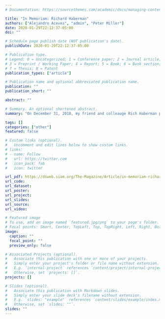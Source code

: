 ```yaml
---
# Documentation: https://sourcethemes.com/academic/docs/managing-content/

title: "In Memoriam: Richard Haberman"
authors: ["Alejandro Aceves", "admin", "Peter Miller"]
date: 2020-01-29T22:12:37-05:00
doi: ""

# Schedule page publish date (NOT publication's date).
publishDate: 2020-01-29T22:12:37-05:00

# Publication type.
# Legend: 0 = Uncategorized; 1 = Conference paper; 2 = Journal article;
# 3 = Preprint / Working Paper; 4 = Report; 5 = Book; 6 = Book section;
# 7 = Thesis; 8 = Patent
publication_types: ["article"]

# Publication name and optional abbreviated publication name.
publication: ""
publication_short: ""

abstract: ""

# Summary. An optional shortened abstract.
summary: "On December 31, 2018, my friend and colleauge Rich Haberman passed away. Alejandro Aceves, Peter Miller, and I wrote a short tribute."

tags: []
categories: ["other"]
featured: false

# Custom links (optional).
#   Uncomment and edit lines below to show custom links.
# links:
# - name: Follow
#   url: https://twitter.com
#   icon_pack: fab
#   icon: twitter

url_pdf: https://dsweb.siam.org/The-Magazine/Article/in-memoriam-richard-haberman
url_code:
url_dataset:
url_poster:
url_project:
url_slides:
url_source:
url_video:

# Featured image
# To use, add an image named `featured.jpg/png` to your page's folder. 
# Focal points: Smart, Center, TopLeft, Top, TopRight, Left, Right, BottomLeft, Bottom, BottomRight.
image:
  caption: ""
  focal_point: ""
  preview_only: false

# Associated Projects (optional).
#   Associate this publication with one or more of your projects.
#   Simply enter your project's folder or file name without extension.
#   E.g. `internal-project` references `content/project/internal-project/index.md`.
#   Otherwise, set `projects: []`.
projects: []

# Slides (optional).
#   Associate this publication with Markdown slides.
#   Simply enter your slide deck's filename without extension.
#   E.g. `slides: "example"` references `content/slides/example/index.md`.
#   Otherwise, set `slides: ""`.
slides: ""
---
```

